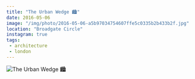 ```yaml
---
title: "The Urban Wedge 🏙"
date: 2016-05-06
image: "/img/photo/2016-05-06-a5b97034754607ffe5c0335b2b433b2f.jpg"
location: "Broadgate Circle"
instagram: true
tags:
 - architecture
 - london
---
```


![The Urban Wedge 🏙](/img/photo/2016-05-06-a5b97034754607ffe5c0335b2b433b2f.jpg)
